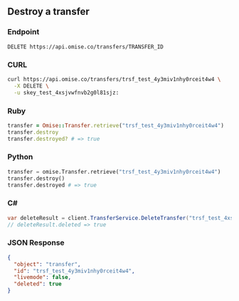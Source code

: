 ## Destroy a transfer

### Endpoint

```
DELETE https://api.omise.co/transfers/TRANSFER_ID
```

### CURL

```sh
curl https://api.omise.co/transfers/trsf_test_4y3miv1nhy0rceit4w4 \
  -X DELETE \
  -u skey_test_4xsjvwfnvb2g0l81sjz:
```

### Ruby

```ruby
transfer = Omise::Transfer.retrieve("trsf_test_4y3miv1nhy0rceit4w4")
transfer.destroy
transfer.destroyed? # => true
```

### Python

```python
transfer = omise.Transfer.retrieve("trsf_test_4y3miv1nhy0rceit4w4")
transfer.destroy()
transfer.destroyed # => true
```

### C&#35;

```c#
var deleteResult = client.TransferService.DeleteTransfer("trsf_test_4xs5px8c36dsanuwztf");
// deleteResult.deleted => true
```

### JSON Response

```json
{
  "object": "transfer",
  "id": "trsf_test_4y3miv1nhy0rceit4w4",
  "livemode": false,
  "deleted": true
}
```
